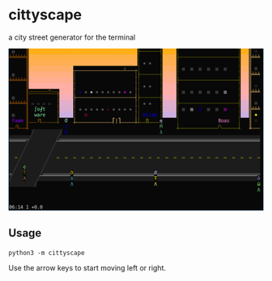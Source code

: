 # cittyscape

a city street generator for the terminal

![screenshot of cittyscape](screenshot.png)

## Usage

    python3 -m cittyscape


Use the arrow keys to start moving left or right.
